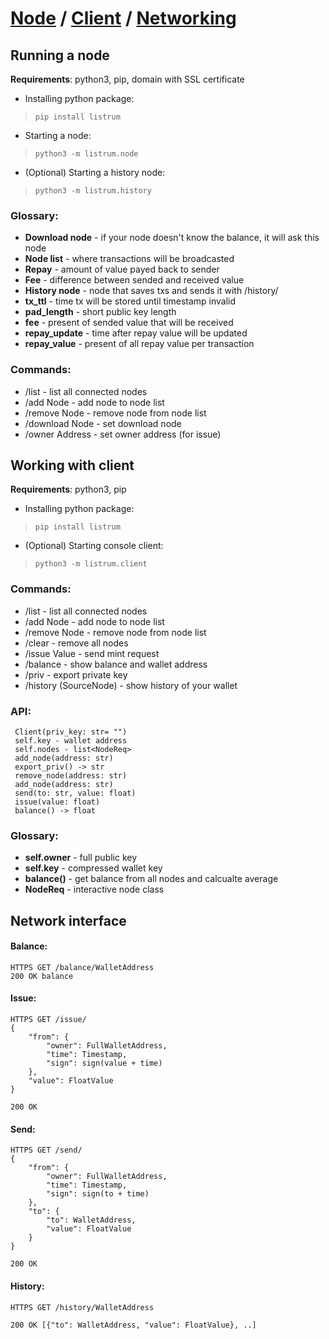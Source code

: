 # [Node](https://github.com/listrum/node-client#running-a-node) / [Client](https://github.com/listrum/node-client#working-with-client) / [Networking](https://github.com/listrum/node-client#network-interface)
## Running a node
**Requirements**: python3, pip, domain with SSL certificate

- Installing python package:
>`pip install listrum`

- Starting a node:
>`python3 -m listrum.node`

- (Optional) Starting a history node:
>`python3 -m listrum.history`

### Glossary:
- **Download node** - if your node doesn't know the balance, it will ask this node
- **Node list** - where transactions will be broadcasted
- **Repay** - amount of value payed back to sender
- **Fee** - difference between sended and received value
- **History node** - node that saves txs and sends it with /history/
- **tx_ttl** - time tx will be stored until timestamp invalid
- **pad_length** - short public key length
- **fee** - present of sended value that will be received
- **repay_update** - time after repay value will be updated
- **repay_value** - present of all repay value per transaction 

### Commands:
- /list - list all connected nodes
- /add Node - add node to node list
- /remove Node - remove node from node list
- /download Node - set download node
- /owner Address - set owner address (for issue)

## Working with client
**Requirements**: python3, pip

- Installing python package:
>`pip install listrum`

- (Optional) Starting console client:
>`python3 -m listrum.client`

### Commands:
- /list - list all connected nodes
- /add Node - add node to node list
- /remove Node - remove node from node list
- /clear - remove all nodes
- /issue Value - send mint request
- /balance - show balance and wallet address
- /priv - export private key
- /history (SourceNode) - show history of your wallet

### API:
	 Client(priv_key: str= "")
	 self.key - wallet address
	 self.nodes - list<NodeReq>
	 add_node(address: str)
	 export_priv() -> str
	 remove_node(address: str)
	 add_node(address: str)
	 send(to: str, value: float)
	 issue(value: float)
	 balance() -> float

### Glossary:
- **self.owner** - full public key
- **self.key** - compressed wallet key
- **balance()** - get balance from all nodes and calcualte average
- **NodeReq** - interactive node class

## Network interface
#### Balance:
	HTTPS GET /balance/WalletAddress
	200 OK balance 
#### Issue:
	HTTPS GET /issue/
	{
		"from": {
			"owner": FullWalletAddress,
			"time": Timestamp,
			"sign": sign(value + time)
		},
		"value": FloatValue
	}
		
	200 OK
		
#### Send:
	HTTPS GET /send/
	{
		"from": {
			"owner": FullWalletAddress,
			"time": Timestamp,
			"sign": sign(to + time)
		},
		"to": {
			"to": WalletAddress,
			"value": FloatValue
		}
	}
	
	200 OK
#### History:
	HTTPS GET /history/WalletAddress
	
	200 OK [{"to": WalletAddress, "value": FloatValue}, ..]
